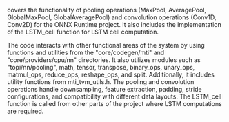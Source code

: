 covers the functionality of pooling operations (MaxPool, AveragePool, GlobalMaxPool, GlobalAveragePool) and convolution operations (Conv1D, Conv2D) for the ONNX Runtime project. It also includes the implementation of the LSTM_cell function for LSTM cell computation. 

The code interacts with other functional areas of the system by using functions and utilities from the "core/codegen/mti" and "core/providers/cpu/nn" directories. It also utilizes modules such as "topi/nn/pooling", math, tensor, transpose, binary_ops, unary_ops, matmul_ops, reduce_ops, reshape_ops, and split. Additionally, it includes utility functions from mti_tvm_utils.h. The pooling and convolution operations handle downsampling, feature extraction, padding, stride configurations, and compatibility with different data layouts. The LSTM_cell function is called from other parts of the project where LSTM computations are required.